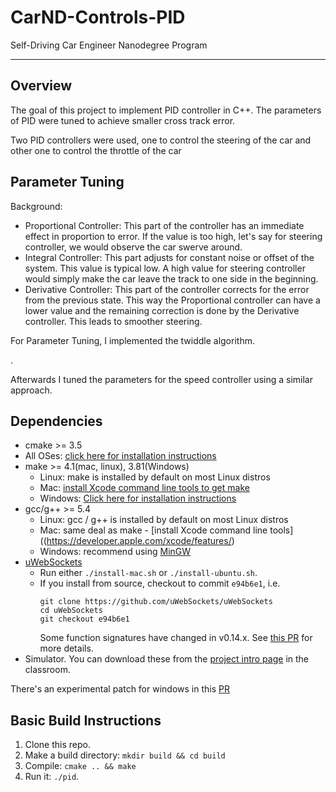 # CarND-Controls-PID
Self-Driving Car Engineer Nanodegree Program

---
Overview
---
The goal of this project to implement PID controller in C++. The parameters of PID were tuned to achieve smaller cross track error.

Two PID controllers were used, one to control the steering of the car and other one to control the throttle of the car

Parameter Tuning
---
Background:
* Proportional Controller: This part of the controller has an immediate effect in proportion to error.  If the value is too high, let's say for steering controller, we would observe the car swerve around.
* Integral Controller: This part adjusts for constant noise or offset of the system. This value is typical low. A high value for steering controller would simply make the car leave the track to one side in the beginning. 
* Derivative Controller: This part of the controller corrects for the error from the previous state. This way the Proportional controller can have a lower value and the remaining correction is done by the Derivative controller. This leads to smoother steering. 

For Parameter Tuning, I implemented the twiddle algorithm. 

.

Afterwards I tuned the parameters for the speed controller using a similar approach.
## Dependencies

* cmake >= 3.5
 * All OSes: [click here for installation instructions](https://cmake.org/install/)
* make >= 4.1(mac, linux), 3.81(Windows)
  * Linux: make is installed by default on most Linux distros
  * Mac: [install Xcode command line tools to get make](https://developer.apple.com/xcode/features/)
  * Windows: [Click here for installation instructions](http://gnuwin32.sourceforge.net/packages/make.htm)
* gcc/g++ >= 5.4
  * Linux: gcc / g++ is installed by default on most Linux distros
  * Mac: same deal as make - [install Xcode command line tools]((https://developer.apple.com/xcode/features/)
  * Windows: recommend using [MinGW](http://www.mingw.org/)
* [uWebSockets](https://github.com/uWebSockets/uWebSockets)
  * Run either `./install-mac.sh` or `./install-ubuntu.sh`.
  * If you install from source, checkout to commit `e94b6e1`, i.e.
    ```
    git clone https://github.com/uWebSockets/uWebSockets 
    cd uWebSockets
    git checkout e94b6e1
    ```
    Some function signatures have changed in v0.14.x. See [this PR](https://github.com/udacity/CarND-MPC-Project/pull/3) for more details.
* Simulator. You can download these from the [project intro page](https://github.com/udacity/self-driving-car-sim/releases) in the classroom.

There's an experimental patch for windows in this [PR](https://github.com/udacity/CarND-PID-Control-Project/pull/3)

## Basic Build Instructions

1. Clone this repo.
2. Make a build directory: `mkdir build && cd build`
3. Compile: `cmake .. && make`
4. Run it: `./pid`. 




